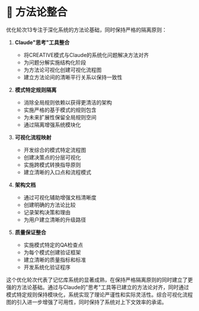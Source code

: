 # 🔄 方法论整合

优化轮次13专注于深化系统的方法论基础，同时保持严格的隔离原则：

1. **Claude"思考"工具整合**
   - 将CREATIVE模式与Claude的系统化问题解决方法对齐
   - 为问题分解实施结构化阶段
   - 为方法论可视化创建可视化流程图
   - 建立方法论间的清晰平行关系以保持一致性

2. **模式特定规则隔离**
   - 消除全局规则依赖以获得更清洁的架构
   - 实施严格的基于模式的规则包含
   - 为未来扩展性保留全局规则空间
   - 通过隔离增强系统模块化

3. **可视化流程映射**
   - 开发综合的模式特定流程图
   - 创建决策点的分层可视化
   - 实施跨模式转换指导原则
   - 建立清晰的入口点和流程模式

4. **架构文档**
   - 通过可视化辅助增强文档清晰度
   - 创建明确的方法论比较
   - 记录架构决策和理由
   - 为用户建立清晰的升级路径

5. **质量保证整合**
   - 实施模式特定的QA检查点
   - 为每个模式创建验证框架
   - 建立清晰的质量指标和标准
   - 开发系统化验证程序

这个优化轮次代表了记忆库系统的显著成熟，在保持严格隔离原则的同时建立了更强的方法论基础。通过与Claude的"思考"工具等已建立的方法论对齐，同时通过模式特定规则保持模块化，系统实现了理论严谨性和实际灵活性。综合可视化流程图的引入进一步增强了可用性，同时保持了系统对上下文效率的承诺。